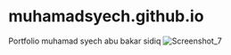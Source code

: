 # muhamadsyech.github.io
Portfolio muhamad syech abu bakar sidiq
![Screenshot_7](https://user-images.githubusercontent.com/90789950/174867729-87a8caf0-ea97-4b67-90f3-070d6b9dcbe6.png)
